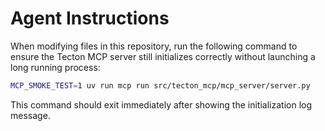 # Agent Instructions

When modifying files in this repository, run the following command to ensure the Tecton MCP server still initializes correctly without launching a long running process:

```bash
MCP_SMOKE_TEST=1 uv run mcp run src/tecton_mcp/mcp_server/server.py
```

This command should exit immediately after showing the initialization log message.
